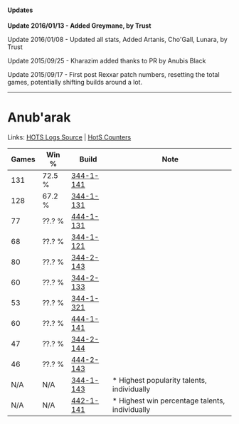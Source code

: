 #### Updates
**Update 2016/01/13 - Added Greymane, by Trust**

Update 2016/01/08 - Updated all stats, Added Artanis, Cho'Gall, Lunara, by Trust

Update 2015/09/25 - Kharazim added thanks to PR by Anubis Black

Update 2015/09/17 - First post Rexxar patch numbers, resetting the total games, potentially shifting builds around a lot.

***

# Anub'arak

Links: [HOTS Logs Source](https://www.hotslogs.com/Sitewide/HeroDetails?Hero=Anub'arak) | [HotS Counters](http://hotscounters.com/#/hero/Anub'arak)

Games  | Win %  | Build     | Note
-----  | -----  | -----     | ----
131    | 72.5 % | [344-1-141](http://www.heroesfire.com/hots/talent-calculator/anubarak#pHXr) | 
128    | 67.2 % | [344-1-131](http://www.heroesfire.com/hots/talent-calculator/anubarak#pHXh) | 
77     | ??.? % | [444-1-131](http://www.heroesfire.com/hots/talent-calculator/anubarak#t5gh) | 
68     | ??.? % | [344-1-121](http://www.heroesfire.com/hots/talent-calculator/anubarak#pHXX) | 
80     | ??.? % | [344-2-143](http://www.heroesfire.com/hots/talent-calculator/anubarak#pHnV) | 
60     | ??.? % | [344-2-133](http://www.heroesfire.com/hots/talent-calculator/anubarak#pHnL) | 
53     | ??.? % | [344-1-321](http://www.heroesfire.com/hots/talent-calculator/anubarak#pHaf) | 
60     | ??.? % | [444-1-141](http://www.heroesfire.com/hots/talent-calculator/anubarak#t5gr) | 
47     | ??.? % | [344-2-144](http://www.heroesfire.com/hots/talent-calculator/anubarak#pHnW) | 
46     | ??.? % | [444-2-143](http://www.heroesfire.com/hots/talent-calculator/anubarak#t5wV) | 
N/A    | N/A    | [344-1-143](http://www.heroesfire.com/hots/talent-calculator/anubarak#pHXt) | * Highest popularity talents, individually
N/A    | N/A    | [442-1-141](http://www.heroesfire.com/hots/talent-calculator/anubarak#t0oL) | * Highest win percentage talents, individually
